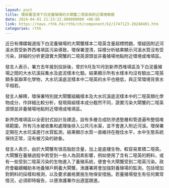 ```yaml
---
layout: post
title: 環保署澄清下白泥養殖場的大閘蟹二噁英與附近環境無關
date: 2024-04-01 21:23:22.000000000 +08:00
link: https://news.rthk.hk/rthk/ch/component/k2/1747123-20240401.htm
categories: rthk
---
```


近日有傳媒報道指下白泥養殖場的大閘蟹樣本二噁英含量超標問題，懷疑因附近河溪水質受新界西堆填區污染導致，環保署澄清，採樣分析結果顯示河溪水質沒有受污染，詳細的分析更證實大閘蟹的二噁英源頭並非養殖場地點附近環境或堆填區。

發言人表示，署方去年接到投訴後，曾於9月及10月到新界西堆填區及下白泥養殖場之間的大水坑溪採集水及底泥樣本化驗。結果顯示所有水樣本均沒有驗出二噁英類多氯聯苯化學物，大水坑溪底泥樣本中二噁英的水平也極低，與正常環境背景水平相若。

發言人解釋，環保署特別就大閘蟹組織樣本及大水坑溪底泥樣本中的二噁英類化學物成分，作詳細比較分析，發現兩組樣本成分截然不同，證實污染大閘蟹的二噁英源頭並非養殖場地點附近環境或堆填區。

新界西堆填區以全密封式設計及建造，設有多層合成防滲透墊層和管道遍布整個堆填範圍，所有污水被收集和處理後排入公共污水渠，並不會進入附近河溪。環保署定期在大水坑溪進行水質監測，結果顯示水質一直維持在極佳水平，水中生態系統保持正常，沒有被污染的跡象。

發言人表示，由於大閘蟹有很高脂肪含量，加上是底棲生物，較容易累積二噁英。大閘蟹在養殖過程中若受到一些人為因素影響，例如使用了含有二噁英的飼料，或有一些受到二噁英污染的生物進入了養殖系統，便會令大閘蟹受到二噁英污染。政府會繼續輔助本地養殖戶飼養大閘蟹，漁護署將會加強對養殖場的監測，包括增加對飼料的採樣和檢測，以及要求嚴格實施生物保安措施。若養殖場發生有任何異常情況，必須即時報告，以便漁護署作出適當跟進。
